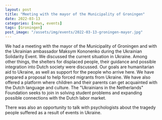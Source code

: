 ```yaml
---
layout: post
title: "Meeting with the mayor of the Municipality of Groningen"
date: 2022-03-13
categories: [news, events]
tags: [Groningen]
post_image: "/assets/img/events/2022-03-13-groningen-mayor.jpg"
---
```


We had a meeting with the mayor of the Municipality of Groningen and with the Ukrainian ambassador Maksym Kononenko during the Ukrainian Solidarity Event.
We discussed the current situation in Ukraine. Among other things, the shelters for displaced people, their guidance and possible integration into Dutch society were discussed. Our goals are humanitarian aid to Ukraine, as well as support for the people who arrive here. We have prepared a proposal to help forced migrants from Ukraine. We have also offered a platform where children and their parents can get acquainted with the Dutch language and culture. The "Ukrainians in the Netherlands" Foundation seeks to join in solving student problems and expanding possible connections with the Dutch labor market.

There was also an opportunity to talk with psychologists about the tragedy people suffered as a result of events in Ukraine.

